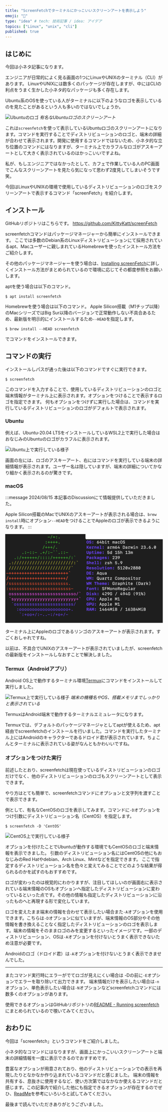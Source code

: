 ```yaml
---
title: "ScreenFetchでターミナルにかっこいいスクリーンアートを表示しよう"
emoji: "🌈"
type: "idea" # tech: 技術記事 / idea: アイデア
topics: ["Linux", "unix", "cli"]
published: true
---
```


## はじめに

今回は小ネタ記事になります。

エンジニアが日常的によく見る画面の1つにLinuxやUNIXのターミナル（CLI）があります。
LinuxやUNIXには数多くのパッケージが存在しますが、中にはCLIの利点をうまく生かした小ネタ的なパッケージも多く存在します。

Ubuntu系のOSを使っている人がターミナルに以下のようなロゴを表示しているのを見たことがあるという人も多いのではないでしょうか。

![Ubuntuのロゴ](/images/screenart-installation/image01.png)
*有名なUbuntuロゴのスクリーンアート*

これは`screenfetch`を使って表示しているUbuntuロゴのスクリーンアートになります。コマンドを実行することでディストリビューションのロゴと、端末の詳細が合わせて表示されます。開発に使用するコマンドではないため、小ネタ的な立ち位置のコマンドにはなりますが、ターミナル上でカラフルなロゴがアスキーアートとして大きく表示されているのはかっこいいですよね。

私が、もしエンジニアではなかったとして、カフェで作業している人のPC画面でこんなスクリーンアートを見たら気になって思わず2度見してしまいそうです笑。

今回はLinuxやUNIXの環境で使用しているディストリビューションのロゴをスクリーンアートで表示するコマンド「screenFetch」を紹介します。

## インストール

GitHubリポジトリはこちらです。
https://github.com/KittyKatt/screenFetch

screenfetchコマンドはパッケージマネージャーから簡単にインストールできます。
ここでは多数のDebian系のLinuxディストリビューションにて採用されているapt、Macユーザーに親しまれているHomebrewを使ったインストール方法をご紹介します。

その他のパッケージマネージャーを使う場合は、[Installing screenFetch](https://github.com/KittyKatt/screenFetch/wiki/Installation)に詳しくインストール方法がまとめられているので環境に応じてその都度参照をお願いします。

aptを使う場合は以下のコマンド。

```shell
$ apt install screenfetch
```

Homebrewを使う場合は以下のコマンド。
Apple Silicon搭載（M1チップ以降）のMacシリーズではBig Sur以降のバージョンで正常動作しない不具合あるため、最新版を明示的にインストールするため`--HEAD`を指定します。

```shell
$ brew install --HEAD screenfetch
```

でコマンドをインストールできます。

## コマンドの実行

インストールしパスが通った後は以下のコマンドですぐに実行できます。

```shell
$ screenfetch
```

このコマンドを入力することで、使用しているディストリビューションのロゴと端末情報がターミナル上に表示されます。オプションをつけることで表示するロゴを指定できます。
何もオプションをつけずに実行した場合は、コマンドを実行しているディストリビューションのロゴがデフォルトで表示されます。

### Ubuntu

例えば、Ubuntu-20.04 LTSをインストールしているWSL2上で実行した場合はおなじみのUbuntuのロゴがカラフルに表示されます。

![Ubuntu上で実行している様子](/images/screenart-installation/image02.png)

画面の左には、ロゴのアスキーアート、右にはコマンドを実行している端末の詳細情報が表示されます。ユーザー名は隠していますが、端末の詳細についてかなり細かく表示されるのが驚きです。

### macOS

:::message
2024/08/15
本記事のDiscussionにて情報提供していただきました。

Apple Silicon搭載のMacでUNIXのアスキーアートが表示される場合は、`brew install`時にオプション`--HEAD`をつけることでAppleのロゴが表示できるようになります。
:::

![macOS上で実行している様子](/images/screenart-installation/image03.png)

ターミナル上にAppleのロゴであるリンゴのアスキーアートが表示されます。すごくおしゃれですね。

以前は、不具合でUNIXのアスキーアートが表示されていましたが、screenfetchの最新版をインストールしなおすことで解決しました。

### Termux（Androidアプリ）

Android OS上で動作するターミナル環境[Termux](https://play.google.com/store/apps/details?id=com.termux&hl=ja&gl=US)にコマンドをインストールして実行しました。

![Termux上で実行している様子](/images/screenart-installation/image04.png)
*端末の機種名やOS、搭載メモリまでしっかりと表示されている*

TermuxはAndroid端末で動作するターミナルエミュレータになります。

Termuxでは、デフォルトのパッケージマネージャとしてaptが使えるため、apt経由でscreenfetchのインストールを行いました。コマンドを実行したターミナル上にはAndroidのキャラクターであるドロイド君が表示されています。ちょこんとターミナルに表示されている姿がなんともかわいいですね。

### オプションをつけた実行

前述したとおり、screenfetchは現在使っているディストリビューションのロゴだけでなく、他のディストリビューションのロゴもスクリーンアートとして表示できます。

やり方はとても簡単で、screenfetchコマンドにオプションと文字列を渡すことで表示できます。

例として、有名なCentOSのロゴを表示してみます。コマンドに`-D`オプションをつけ引数にディストリビューション名（CentOS）を指定します。

```shell
$ screenfetch -D 'CentOS'
```

![CentOS上で実行している様子](/images/screenart-installation/image05.png)

オプションを付けたことでUbuntuが動作する環境でもCentOSのロゴと端末情報を表示できました。
引数のディストリビューション名にはCentOSの他にもおなじみのRed Hatやdebian、Arch Linux、Mintなどを指定できます。
ここで指定するディストリビューション名を色々と変えてみることでどのような結果が得られるのかを試すのもおすすめです。

ロゴが変わったのは視覚的にわかりますが、注目してほしいのが画面右に表示されている端末情報のOSもオプションへ指定したディストリビューションに変わっているといった点です。その他の情報も指定したディストリビューションに沿ったものへと再現する形で変化しています。

ロゴを変えたまま端末の情報を合わせて表示したい場合また`-A`オプションを使用できます。こちらは`-D`オプションに似ていますが、端末情報のOS部分やその他情報を書き換えることなく指定したディストリビューションのロゴを表示します。端末の情報をそのままロゴのみを変更するといったイメージです。一部のディストリビューション、OSは`-A`オプションを付けないとうまく表示できないため注意が必要です。

Androidのロゴ（ドロイド君）は`-A`オプションを付けないとうまく表示できませんでした。

---

またコマンド実行時にエラーがでてロゴが見えにくい場合は -Dの前に`-E`オプションでエラーを取り除いて出力できます。
端末情報だけを表示したい場合は`-n`オプション、単色表示したい場合は`-N`オプションなどscreenfetchコマンドには数多くのオプションがあります。

使用できるオプションはGitHubリポジトリの[README - Running screenfetch](https://github.com/KittyKatt/screenFetch#running-screenfetch)にまとめられているので覗いてみてください。

## おわりに

今回は「screenfetch」というコマンドをご紹介しました。

小ネタ的なコマンドにはなりますが、画面上にかっこいいスクリーンアートと端末の詳細情報を一度に表示できるのでおすすめです。

豊富なオプションが用意されており、他のディストリビューションでの表示を再現したりとなかなか作り込まれているコマンドだと感じました。
端末の情報を共有する、息抜きに使用するなど、使い方次第ではなかなか使えるコマンドだと感じます。この記事内で紹介した他にも指定できるオプションが存在するのでぜひ、[ReadMe](https://github.com/KittyKatt/screenFetch#running-screenfetch)を参考にいろいろと試してみてください。

最後まで読んでいただきありがとうございました。
